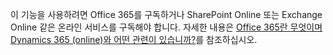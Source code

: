 이 기능을 사용하려면 Office 365를 구독하거나 SharePoint Online 또는 Exchange Online 같은 온라인 서비스를 구독해야 합니다. 자세한 내용은 [Office 365란 무엇이며 Dynamics 365 (online)와 어떤 관련이 있습니까?](https://docs.microsoft.com/dynamics365/customer-engagement/admin/what-office-365-how-does-relate)를 참조하십시오.